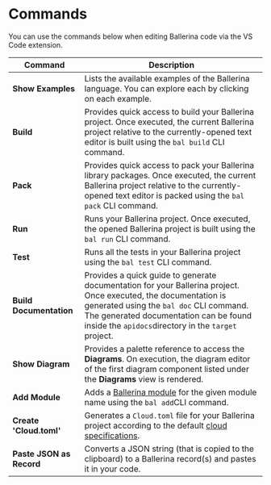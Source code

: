 # Commands

You can use the commands below when editing Ballerina code via the VS Code extension.

| Command              	| Description                                                                                                                                                                                                                                               	|
|----------------------	|-----------------------------------------------------------------------------------------------------------------------------------------------------------------------------------------------------------------------------------------------------------	|
| **Show Examples**        	| Lists the available examples of the Ballerina language. You can explore each by clicking on each example.                                                                                                                                 	|
| **Build**                	| Provides quick access to build your Ballerina project. Once executed, the current Ballerina project relative to the currently-opened text editor is built using the  `bal build` CLI command.                                                          	|
| **Pack**                 	| Provides quick access to pack your Ballerina library packages. Once executed, the current Ballerina project relative to the currently-opened text editor is packed using the  `bal pack` CLI command.                                                      	|
| **Run**                  	| Runs your Ballerina project. Once executed, the opened Ballerina project is built using the `bal run` CLI command.                                                                                                                                     	|
| **Test**                 	| Runs all the tests in your Ballerina project using the  `bal test` CLI command.                                                                                                                                                                        	|
| **Build Documentation**  	| Provides a quick guide to generate documentation for your Ballerina project. Once executed, the documentation is generated using the  `bal doc` CLI command. The generated documentation can be found inside the `apidocs`directory in the `target` project. 	|
| **Show Diagram**         	| Provides a palette reference to access the **Diagrams**. On execution, the diagram editor of the first diagram component listed under the  **Diagrams** view is rendered.                                                                                    	|
| **Add Module**           	| Adds a [Ballerina module](https://ballerina.io/learn/organize-ballerina-code/#non-default-modules) for the given module name using the `bal add`CLI command.                                                                                           	|
| **Create 'Cloud.toml'**  	| Generates a `Cloud.toml` file for your Ballerina project according to the default [cloud specifications](https://github.com/ballerina-platform/ballerina-spec/blob/master/c2c/code-to-cloud-spec.md).                                                  	|
| **Paste JSON as Record** 	| Converts a JSON string (that is copied to the clipboard) to a Ballerina record(s) and pastes it in your code.                                                                                                                                	|
